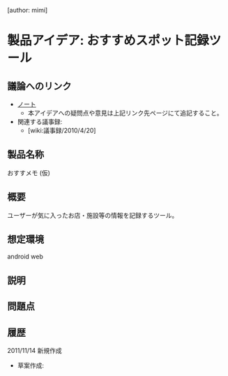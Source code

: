 [author: mimi]
# 製品アイデア: おすすめスポット記録ツール

## 議論へのリンク

* [ノート](wiki::製品アイデア/ツール/ルームレイアウトシミュレーター/ノート)
  * 本アイデアへの疑問点や意見は上記リンク先ページにて追記すること。
* 関連する議事録:
  * [wiki:議事録/2010/4/20]

## 製品名称

おすすメモ (仮)

## 概要
ユーザーが気に入ったお店・施設等の情報を記録するツール。

## 想定環境
android
web

## 説明


## 問題点


## 履歴
2011/11/14 新規作成
* 草案作成:
